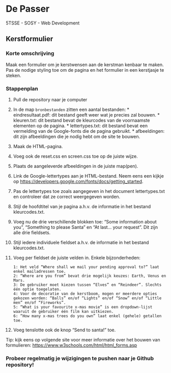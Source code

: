 # De Passer
5TSSE - SOSY - Web Development

## Kerstformulier

### Korte omschrijving

Maak een formulier om je kerstwensen aan de kerstman kenbaar te maken. Pas de nodige styling toe om de pagina en het formulier in een kerstjasje te steken.


### Stappenplan

1.   Pull de repository naar je computer

2.	In de map `bronbestanden` zitten een aantal bestanden:
        * eindresultaat.pdf: dit bestand geeft weer wat je precies zal bouwen.
        * kleuren.txt: dit bestand bevat de kleurcodes van de voornaamste elementen op de pagina.
        * lettertypes.txt: dit bestand bevat een vermelding van de Google-fonts die de pagina gebruikt.
        * afbeeldingen: dit zijn afbeeldingen die je nodig hebt om de site te bouwen.

3.	Maak de HTML-pagina.
4.	Voeg ook de reset.css en screen.css toe op de juiste wijze.
5.	Plaats de aangeleverde afbeeldingen in de juiste map(pen).
6.	Link de Google-lettertypes aan je HTML-bestand. Neem eens een kijkje op https://developers.google.com/fonts/docs/getting_started.
7.	Pas de lettertypes toe zoals aangegeven in het document lettertypes.txt en controleer dat ze correct weergegeven worden.
8.	Stijl de hoofdtitel van je pagina a.h.v. de informatie in het bestand kleurcodes.txt.
9.	Voeg nu de drie verschillende blokken toe: “Some information about you”, “Something to please Santa” en “At last… your request”. Dit zijn alle drie fieldsets.
10.	Stijl iedere individuele fieldset a.h.v. de informatie in het bestand kleurcodes.txt.
11.	Voeg per fieldset de juiste velden in. Enkele bijzonderheden:


        1: Het veld “Where shall we mail your pending approval to?” laat enkel mailadressen toe.
        2: “Where are you from” bevat drie mogelijk keuzes: Earth, Venus en Mars.
        3: De gebruiker moet kiezen tussen “Elves” en “Reindeer”. Slechts één optie toegelaten.
        4: Voor de decoratie van de kerstboom, mogen er meerdere opties gekozen worden: “Balls” en/of “Lights” en/of “Snow” en/of “Little men” en/of “Fireworks”.
        5: “What is your favourite x-mas movie” is een dropdown-lijst waaruit de gebruiker één film kan uitkiezen.
        6: “How many x-mas trees do you own” laat enkel (gehele) getallen toe.


12.	Voeg tenslotte ook de knop “Send to santa!” toe. 

Tip: kijk eens op volgende site voor meer informatie over het bouwen van formulieren:
https://www.w3schools.com/html/html_forms.asp


### Probeer regelmatig je wijzigingen te pushen naar je Github repository!
